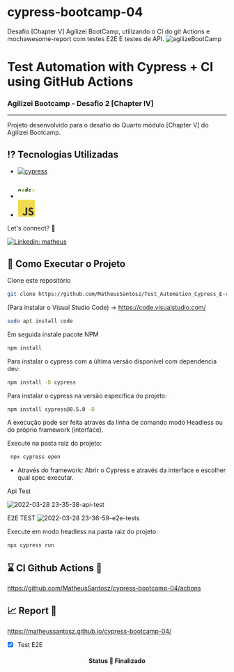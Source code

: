 ﻿# cypress-bootcamp-04
 
 Desafio [Chapter V] Agilizei BootCamp, utilizando o CI do git Actions e mochawesome-report com testes E2E E testes de API.
![agilizeBootCamp](https://user-images.githubusercontent.com/62854319/158291684-392309cf-ab85-40ad-af55-8bf947133036.png)
# Test Automation with Cypress + CI using GitHub Actions
### Agilizei Bootcamp - Desafio 2 [Chapter IV]
---
Projeto desenvolvido para o desafio do Quarto módulo [Chapter V] do Agilizei Bootcamp.

## :interrobang: Tecnologias Utilizadas
- <p align="left"> <a href="https://www.cypress.io" target="_blank"> <img src="https://raw.githubusercontent.com/simple-icons/simple-icons/6e46ec1fc23b60c8fd0d2f2ff46db82e16dbd75f/icons/cypress.svg" alt="cypress" width="40" height="40"/> </a>
- <a href="https://nodejs.org" target="_blank"> <img
        src="https://raw.githubusercontent.com/devicons/devicon/master/icons/nodejs/nodejs-original-wordmark.svg"
        alt="nodejs" width="40" height="40" /> </a>
- <a href="https://developer.mozilla.org/en-US/docs/Web/JavaScript"
    target="_blank"> <img
        src="https://raw.githubusercontent.com/devicons/devicon/master/icons/javascript/javascript-original.svg"
        alt="javascript" width="40" height="40" /> </a>

Let's connect? 🤝

[![Linkedin: matheus](https://img.shields.io/badge/-Linkedin-blue?style=flat-square&logo=Linkedin&logoColor=white&link=https://www.linkedin.com/in/matheus-dos-santos-397004b4/)](https://www.linkedin.com/in/matheus-dos-santos-397004b4/)

## :eyes: Como Executar o Projeto
Clone este repositório
```bash
git clone https://github.com/MatheusSantosz/Test_Automation_Cypress_E-commerce
```
(Para instalar o Visual Studio Code) -> https://code.visualstudio.com/
```bash
sudo apt install code
```
Em seguida instale pacote NPM
```bash
npm install
```
Para instalar o cypress com a última versão disponível com dependencia dev:
```bash
npm install -D cypress
```
Para instalar o cypress na versão específica do projeto:
```bash
npm install cypress@8.5.0 -D
```

A execução pode ser feita através da linha de comando modo Headless ou do próprio framework (interface).


Execute na pasta raiz do projeto:
```bash
 npx cypress open
```
- Através do framework:
Abrir o Cypress e através da interface e escolher qual spec executar.


Api Test

![2022-03-28 23-35-38-api-test](https://user-images.githubusercontent.com/62854319/160522581-765462c7-4fde-46cf-9b1c-8932a344a567.gif)


  
  
 E2E TEST 
 ![2022-03-28 23-36-59-e2e-tests](https://user-images.githubusercontent.com/62854319/160522593-8b373c89-2939-4504-b761-b36e3d370d7c.gif)

Execute em modo headless na pasta raiz do projeto:
```bash
npx cypress run
```


## :hourglass: CI Github Actions :link:
https://github.com/MatheusSantosz/cypress-bootcamp-04/actions
	
## :chart_with_upwards_trend: Report :link:
https://matheussantosz.github.io/cypress-bootcamp-04/	
- [x] Test E2E

<h4 align="center"> 
	 Status 🚀 Finalizado 
</h4>



